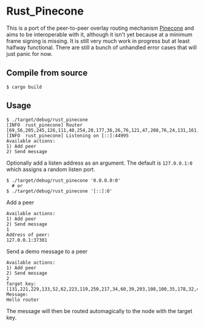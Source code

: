 # Rust_Pinecone
This is a port of the peer-to-peer overlay routing 
mechanism [Pinecone](https://github.com/matrix-org/pinecone) 
and aims to be interoperable with it, although it isn't yet because 
at a minimum frame signing is missing. 
It is still very much work in progress but at least halfway functional. 
There are still a bunch of unhandled error cases that will just panic 
for now. 


## Compile from source
```shell
$ cargo build
```

## Usage
```shell
$ ./target/debug/rust_pinecone
[INFO  rust_pinecone] Router [69,56,205,245,126,111,40,254,20,177,36,26,76,121,47,208,76,24,131,161,83,1,123,54,82,171,139,176,144,107,40,110]
[INFO  rust_pinecone] Listening on [::]:44995
Available actions:
1) Add peer
2) Send message

```
Optionally add a listen address as an argument. 
The default is `127.0.0.1:0` which assigns a random listen port.
```shell
$ ./target/debug/rust_pinecone '0.0.0.0:0'
  # or 
$ ./target/debug/rust_pinecone '[::]:0'
```
Add a peer
```shell
Available actions:
1) Add peer
2) Send message
1
Address of peer:
127.0.0.1:37301
```
Send a demo message to a peer
```shell
Available actions:
1) Add peer
2) Send message
2
Target key:
[131,221,229,133,52,62,223,119,250,217,34,60,39,203,108,100,35,178,32,49,78,138,249,102,204,127,102,132,223,207,90,201]
Message:
Hello router
```
The message will then be routed automagically 
to the node with the target key.

